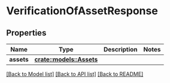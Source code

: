 # VerificationOfAssetResponse

## Properties

Name | Type | Description | Notes
------------ | ------------- | ------------- | -------------
**assets** | [**crate::models::Assets**](Assets.md) |  | 

[[Back to Model list]](../README.md#documentation-for-models) [[Back to API list]](../README.md#documentation-for-api-endpoints) [[Back to README]](../README.md)


